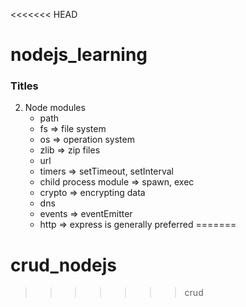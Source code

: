 <<<<<<< HEAD
# nodejs_learning

### Titles

2. Node modules
   - path
   - fs => file system
   - os => operation system
   - zlib => zip files
   - url
   - timers => setTimeout, setInterval
   - child process module => spawn, exec
   - crypto => encrypting data
   - dns
   - events => eventEmitter
   - http => express is generally preferred
=======
# crud_nodejs
>>>>>>> crud
